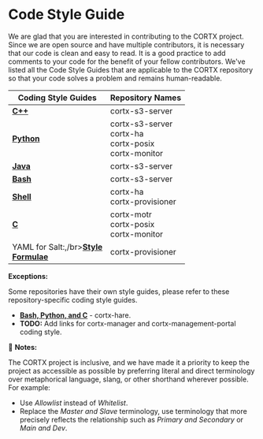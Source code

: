 # Code Style Guide

We are glad that you are interested in contributing to the CORTX project. Since we are open source and have multiple contributors, it is necessary that our code is clean and easy to read. It is a good practice to add comments to your code for the benefit of your fellow contributors. We've listed all the Code Style Guides that are applicable to the CORTX repository so that your code solves a problem and remains human-readable. 

| **Coding Style Guides** 	| **Repository Names**	| 
|-	|-	|
|**[C++](https://google.github.io/styleguide/cppguide.html)**  | cortx-s3-server|
|**[Python](https://google.github.io/styleguide/pyguide.html)**| cortx-s3-server</br> cortx-ha</br>cortx-posix</br>cortx-monitor</br> |
|**[Java](https://google.github.io/styleguide/javaguide.html)** |cortx-s3-server|
|**[Bash](https://github.com/bahamas10/bash-style-guide)** | cortx-s3-server| 
|**[Shell](https://google.github.io/styleguide/shellguide.html)**| cortx-ha</br>cortx-provisioner</br> |
|**[C](https://github.com/Seagate/cortx-motr/blob/dev/doc/coding-style.md)**| cortx-motr</br>cortx-posix</br>cortx-monitor</br> |
| YAML for Salt:,/br>**[Style](https://docs.saltstack.com/en/latest/topics/development/conventions/style.html)**</br>**[Formulae](https://docs.saltstack.com/en/latest/topics/development/conventions/formulas.html)**</br> | cortx-provisioner|

**Exceptions:** 

Some repositories have their own style guides, please refer to these repository-specific coding style guides.

- **[Bash, Python, and C](https://github.com/Seagate/cortx-hare/tree/dev/rfc/8)** - cortx-hare.
- **TODO:** Add links for cortx-manager and cortx-management-portal coding style.

:page_with_curl: **Notes:** 

The CORTX project is inclusive, and we have made it a priority to keep the project as accessible as possible by preferring literal and direct terminology over metaphorical language, slang, or other shorthand wherever possible. For example: 
  - Use *Allowlist* instead of *Whitelist*.
  - Replace the *Master and Slave* terminology, use terminology that more precisely reflects the relationship such as *Primary and Secondary* or *Main and Dev*. 
